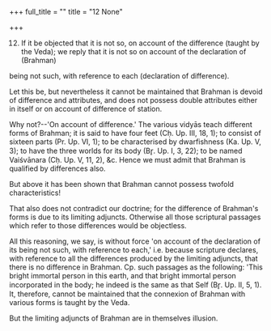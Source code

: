 +++
full_title = ""
title = "12 None"

+++


12. If it be objected that it is not so, on account of the difference (taught by the Veda); we reply that it is not so on account of the declaration of (Brahman)

being not such, with reference to each (declaration of difference).

Let this be, but nevertheless it cannot be maintained that Brahman is devoid of difference and attributes, and does not possess double attributes either in itself or on account of difference of station.

Why not?--'On account of difference.' The various vidyās teach different forms of Brahman; it is said to have four feet (Cḥ. Up. III, 18, 1); to consist of sixteen parts (Pr. Up. VI, 1); to be characterised by dwarfishness (Ka. Up. V, 3); to have the three worlds for its body (Br̥. Up. I, 3, 22); to be named Vaiśvānara (Cḥ. Up. V, 11, 2), &c. Hence we must admit that Brahman is qualified by differences also.

But above it has been shown that Brahman cannot possess twofold characteristics!

That also does not contradict our doctrine; for the difference of Brahman's forms is due to its limiting adjuncts. Otherwise all those scriptural passages which refer to those differences would be objectless.

All this reasoning, we say, is without force 'on account of the declaration of its being not such, with reference to each,' i.e. because scripture declares, with reference to all the differences produced by the limiting adjuncts, that there is no difference in Brahman. Cp. such passages as the following: 'This bright immortal person in this earth, and that bright immortal person incorporated in the body; he indeed is the same as that Self (Br̥. Up. II, 5, 1). It, therefore, cannot be maintained that the connexion of Brahman with various forms is taught by the Veda.

[^fn_112]: 153:1 The limiting adjunct of the crystal, i.e. the red colour of a thing, e.g. a flower with which the crystal is in contact, is as real as the crystal itself; only the effect is an illusion.

But the limiting adjuncts of Brahman are in themselves illusion.